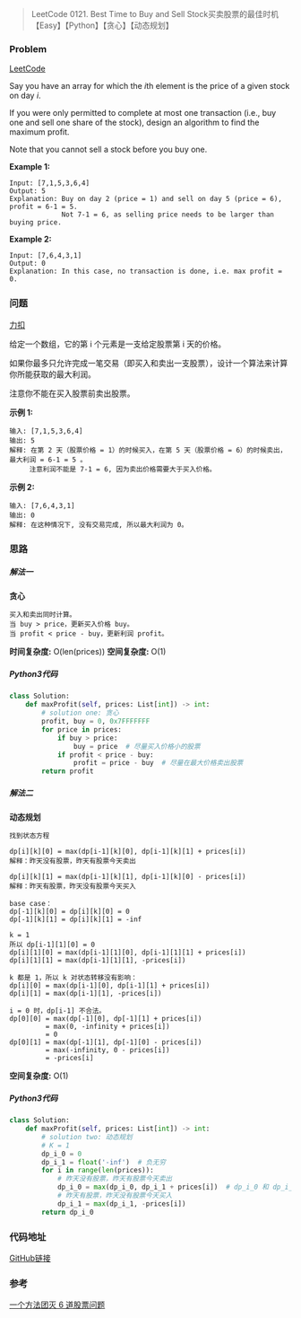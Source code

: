 > LeetCode 0121. Best Time to Buy and Sell Stock买卖股票的最佳时机【Easy】【Python】【贪心】【动态规划】

### Problem

[LeetCode](https://leetcode.com/problems/best-time-to-buy-and-sell-stock/)

Say you have an array for which the *i*th element is the price of a given stock on day *i*.

If you were only permitted to complete at most one transaction (i.e., buy one and sell one share of the stock), design an algorithm to find the maximum profit.

Note that you cannot sell a stock before you buy one.

**Example 1:**

```
Input: [7,1,5,3,6,4]
Output: 5
Explanation: Buy on day 2 (price = 1) and sell on day 5 (price = 6), profit = 6-1 = 5.
             Not 7-1 = 6, as selling price needs to be larger than buying price.
```

**Example 2:**

```
Input: [7,6,4,3,1]
Output: 0
Explanation: In this case, no transaction is done, i.e. max profit = 0.
```

### 问题

[力扣](https://leetcode-cn.com/problems/best-time-to-buy-and-sell-stock/)

给定一个数组，它的第 i 个元素是一支给定股票第 i 天的价格。

如果你最多只允许完成一笔交易（即买入和卖出一支股票），设计一个算法来计算你所能获取的最大利润。

注意你不能在买入股票前卖出股票。

**示例 1:**

```
输入: [7,1,5,3,6,4]
输出: 5
解释: 在第 2 天（股票价格 = 1）的时候买入，在第 5 天（股票价格 = 6）的时候卖出，最大利润 = 6-1 = 5 。
     注意利润不能是 7-1 = 6, 因为卖出价格需要大于买入价格。
```

**示例 2:**

```
输入: [7,6,4,3,1]
输出: 0
解释: 在这种情况下, 没有交易完成, 所以最大利润为 0。
```

### 思路

##### 解法一

**贪心**

```
买入和卖出同时计算。
当 buy > price，更新买入价格 buy。
当 profit < price - buy，更新利润 profit。
```

**时间复杂度:** O(len(prices))
**空间复杂度:** O(1)

##### Python3代码

```python
class Solution:
    def maxProfit(self, prices: List[int]) -> int:
        # solution one: 贪心
        profit, buy = 0, 0x7FFFFFFF
        for price in prices:
            if buy > price:
                buy = price  # 尽量买入价格小的股票
            if profit < price - buy:
                profit = price - buy  # 尽量在最大价格卖出股票
        return profit
```

##### 解法二

**动态规划**

```
找到状态方程

dp[i][k][0] = max(dp[i-1][k][0], dp[i-1][k][1] + prices[i])
解释：昨天没有股票，昨天有股票今天卖出

dp[i][k][1] = max(dp[i-1][k][1], dp[i-1][k][0] - prices[i])
解释：昨天有股票，昨天没有股票今天买入

base case：
dp[-1][k][0] = dp[i][k][0] = 0
dp[-1][k][1] = dp[i][k][1] = -inf

k = 1
所以 dp[i-1][1][0] = 0
dp[i][1][0] = max(dp[i-1][1][0], dp[i-1][1][1] + prices[i])
dp[i][1][1] = max(dp[i-1][1][1], -prices[i])

k 都是 1，所以 k 对状态转移没有影响：
dp[i][0] = max(dp[i-1][0], dp[i-1][1] + prices[i])
dp[i][1] = max(dp[i-1][1], -prices[i])

i = 0 时，dp[i-1] 不合法。
dp[0][0] = max(dp[-1][0], dp[-1][1] + prices[i])
         = max(0, -infinity + prices[i])
         = 0
dp[0][1] = max(dp[-1][1], dp[-1][0] - prices[i])
         = max(-infinity, 0 - prices[i]) 
         = -prices[i]
```

**空间复杂度:** O(1)

##### Python3代码

```python
class Solution:
    def maxProfit(self, prices: List[int]) -> int:
        # solution two: 动态规划
        # K = 1
        dp_i_0 = 0
        dp_i_1 = float('-inf')  # 负无穷
        for i in range(len(prices)):
            # 昨天没有股票，昨天有股票今天卖出
            dp_i_0 = max(dp_i_0, dp_i_1 + prices[i])  # dp_i_0 和 dp_i_1 可以看成是变量，存储的都是上一次即昨天的值
            # 昨天有股票，昨天没有股票今天买入
            dp_i_1 = max(dp_i_1, -prices[i])  
        return dp_i_0
```

### 代码地址

[GitHub链接](https://github.com/Wonz5130/LeetCode-Solutions/blob/master/solutions/0121-Best-Time-to-Buy-and-Sell-Stock/0121.py)

### 参考

[一个方法团灭 6 道股票问题](https://leetcode-cn.com/problems/best-time-to-buy-and-sell-stock/solution/yi-ge-fang-fa-tuan-mie-6-dao-gu-piao-wen-ti-by-l-3/)